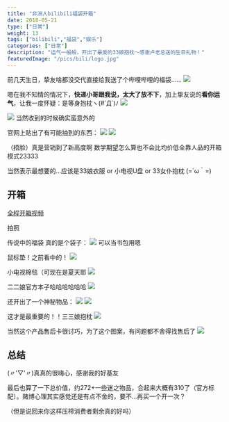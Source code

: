 ```yaml
---
title: "非洲人bilibili福袋开箱"
date: 2018-05-21
type: ["日常"]
weight: 13
tags: ["bilibili","福袋","娱乐"]
categories: ["日常"]
description: "运气一般般，开出了最爱的33娘抱枕～感谢卢老总送的生日礼物！"
featuredImage: "/pics/bili/logo.jpg"
---
```


前几天生日，挚友啥都没交代直接给我送了个哔哩哔哩的福袋……
![](/pics/bili/01.png)

嗯在我不知情的情况下，**快递小哥跟我说，太大了放不下**，加上挚友说的**看你运气**，让我一度怀疑：是等身抱枕ヽ(#`Д´)ﾉ
![](/pics/bili/02.jpg)

![](/pics/bili/02.1.jpg)
当然收到的时候确实蛮意外的

官网上贴出了有可能抽到的东西：
![](/pics/bili/03.jpg)
![](/pics/bili/04.jpg)

（捂脸）真是营销到了新高度啊 数学期望怎么算也不会比均价低全靠人品的开箱模式23333

当然表示最想要的…应该是33娘衣服 or 小电视U盘 or 33女仆抱枕 (=´ω｀=)

## 开箱

[全程开箱视频](/pics/bili/开箱.mov)

拍照

传说中的福袋 真的是个袋子：
![](/pics/bili/05.jpg)
可以当书包用嗯

鼠标垫！之前看中的！
![](/pics/bili/06.jpg)

小电视棉毯（可现在是夏天耶
![](/pics/bili/09.jpg)

二二娘官方本子哈哈哈哈哈哈
![](/pics/bili/10.jpg)

还开出了一个神秘物品：
![](/pics/bili/07.jpg)
![](/pics/bili/08.jpg)

这才是最重要的！！三三娘抱枕
![](/pics/bili/11.jpg)

当然这个产品售后卡很讨巧，为了这个图案，有问题都不舍得找售后了
![](/pics/bili/12.png)

## 总结
(〃'▽'〃)真真的很嗨心，感谢我的好基友

最后也算了一下总价值，约272+一些迷之物品，合起来大概有310了（官方标配）。赌博心理其实感觉还是有点不舍的，要不…再买一个开一次？

（但是说回来你这样压榨消费者剩余真的好吗）
